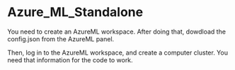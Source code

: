 # Azure_ML_Standalone

You need to create an AzureML workspace.  After doing that, dowdload the config.json from the AzureML panel.  

Then, log in to the AzureML workspace, and create a computer cluster.  You need that information for the code to work.  


